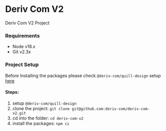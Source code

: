 # Deriv Com V2

Deriv Com V2 Project

### Requirements

- Node v18.x
- Git v2.3x

### Project Setup

Before Installing the packages please check `@deriv-com/quill-design` setup [here](https://github.com/deriv-com/quill-design)

#### Steps:

1. setup `@deriv-com/quill-design`
2. clone the project: `git clone git@github.com:deriv-com/deriv-com-v2.git`
3. cd into the folder: `cd deriv-com-v2`
4. install the packages: `npm ci`
